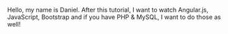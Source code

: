 Hello, my name is Daniel.
After this tutorial, I want to watch Angular.js, JavaScript, Bootstrap and if you have PHP & MySQL, I want to do those as well!